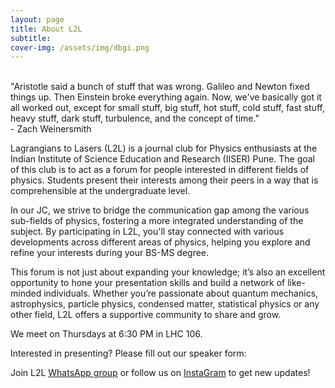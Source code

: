 ```yaml
---
layout: page
title: About L2L
subtitle: 
cover-img: /assets/img/dbgi.png
---
```


<!-- ![Lagrangians to Lasers](../assets/img/bgi.jpg) -->

<div class="box-warning">
  <br>"Aristotle said a bunch of stuff that was wrong. Galileo and Newton fixed things up. Then Einstein broke everything again. Now, we've basically got it all worked out, except for small stuff, big stuff, hot stuff, cold stuff, fast stuff, heavy stuff, dark stuff, turbulence, and the concept of time." 
  <br>  - Zach Weinersmith
</div>


Lagrangians to Lasers (L2L) is a journal club for Physics enthusiasts at the Indian Institute of Science Education and Research (IISER) Pune.
The goal of this club is to act as a forum for people interested in different fields of physics. Students present their interests among their peers in a way that is comprehensible at the undergraduate level.

In our JC, we strive to bridge the communication gap among the various sub-fields of physics, fostering a more integrated understanding of the subject.
By participating in L2L, you'll stay connected with various developments across different areas of physics, helping you explore and refine your interests during your BS-MS degree.

This forum is not just about expanding your knowledge; it’s also an excellent opportunity to hone your presentation skills and build a network of like-minded individuals. Whether you’re passionate about quantum mechanics, astrophysics, particle physics, condensed matter, statistical physics or any other field, L2L offers a supportive community to share and grow.

We meet on Thursdays at 6:30 PM in LHC 106.

Interested in presenting? Please fill out our speaker form: 

Join L2L [WhatsApp group](https://chat.whatsapp.com/JMUyMXHGgXxBl9mI4NOWub) or follow us on [InstaGram](https://www.instagram.com/lagrangians2lasers/) to get new updates!



